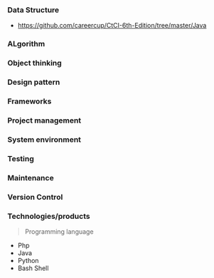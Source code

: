 ### Data Structure
 - https://github.com/careercup/CtCI-6th-Edition/tree/master/Java
### ALgorithm
### Object thinking
### Design pattern
### Frameworks
### Project management
### System environment
### Testing
### Maintenance
### Version Control
### Technologies/products
> Programming language
- Php
- Java
- Python
- Bash Shell

